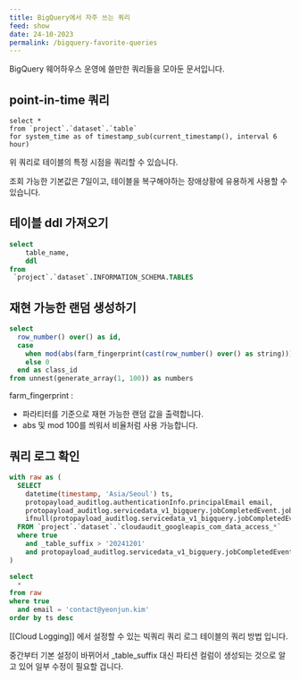 ```yaml
---
title: BigQuery에서 자주 쓰는 쿼리
feed: show
date: 24-10-2023
permalink: /bigquery-favorite-queries
---
```

BigQuery 웨어하우스 운영에 쓸만한 쿼리들을 모아둔 문서입니다.

## point-in-time 쿼리

```
select *
from `project`.`dataset`.`table`
for system_time as of timestamp_sub(current_timestamp(), interval 6 hour)
```

위 쿼리로 테이블의 특정 시점을 쿼리할 수 있습니다.

조회 가능한 기본값은 7일이고, 테이블을 복구해야하는 장애상황에 유용하게 사용할 수 있습니다.


## 테이블 ddl 가져오기

```sql
select
    table_name,
    ddl
from
 `project`.`dataset`.INFORMATION_SCHEMA.TABLES
```

## 재현 가능한 랜덤 생성하기

```sql
select 
  row_number() over() as id,
  case 
    when mod(abs(farm_fingerprint(cast(row_number() over() as string))), 100) < 50 then 1 
    else 0 
  end as class_id
from unnest(generate_array(1, 100)) as numbers
```

farm_fingerprint : 
- 파라티터를 기준으로 재현 가능한 랜덤 값을 출력합니다.
- abs 및 mod 100를 씌워서 비율처럼 사용 가능합니다.


## 쿼리 로그 확인

```sql
with raw as (
  SELECT 
    datetime(timestamp, 'Asia/Seoul') ts, 
    protopayload_auditlog.authenticationInfo.principalEmail email, 
    protopayload_auditlog.servicedata_v1_bigquery.jobCompletedEvent.job.jobConfiguration.query.query,
    ifnull(protopayload_auditlog.servicedata_v1_bigquery.jobCompletedEvent.job.jobStatistics.totalBilledBytes/1024/1024/1024, 0) billed_gb,
  FROM `project`.`dataset`.`cloudaudit_googleapis_com_data_access_*`
  where true
    and _table_suffix > '20241201'
    and protopayload_auditlog.servicedata_v1_bigquery.jobCompletedEvent.job.jobConfiguration.query.query is not null
)

select
  *
from raw 
where true
  and email = 'contact@yeonjun.kim'
order by ts desc
```

[[Cloud Logging]] 에서 설정할 수 있는 빅쿼리 쿼리 로그 테이블의 쿼리 방법 입니다.

중간부터 기본 설정이 바뀌어서 _table_suffix 대신 파티션 컬럼이 생성되는 것으로 알고 있어 일부 수정이 필요할 겁니다.
